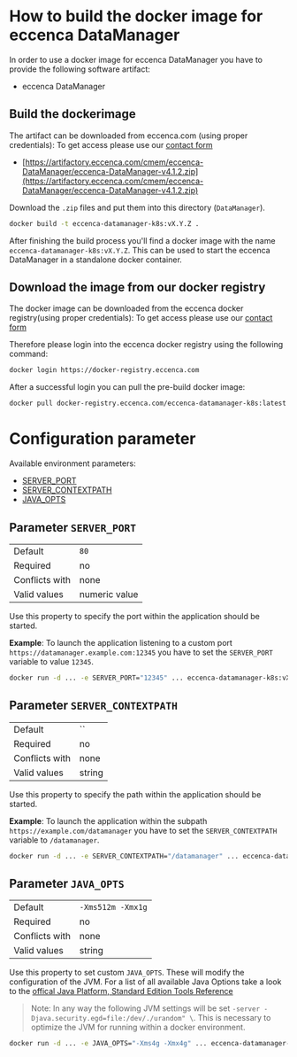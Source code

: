 # How to build the docker image for eccenca DataManager

In order to use a docker image for eccenca DataManager you have to provide the following software artifact:

- eccenca DataManager

## Build the dockerimage

The artifact can be downloaded from eccenca.com (using proper credentials):
To get access please use our [contact form](https://www.eccenca.com/en/company-contact.html)

- [https://artifactory.eccenca.com/cmem/eccenca-DataManager/eccenca-DataManager-v4.1.2.zip](https://artifactory.eccenca.com/cmem/eccenca-DataManager/eccenca-DataManager-v4.1.2.zip)

Download the `.zip` files and put them into this directory (`DataManager`).

```bash
docker build -t eccenca-datamanager-k8s:vX.Y.Z .
```

After finishing the build process you'll find a docker image with the name `eccenca-datamanager-k8s:vX.Y.Z`.
This can be used to start the eccenca DataManager in a standalone docker container.

## Download the image from our docker registry

The docker image can be downloaded from the eccenca docker registry(using proper credentials):
To get access please use our [contact form](https://www.eccenca.com/en/company-contact.html)

Therefore please login into the eccenca docker registry using the following command:

```bash
docker login https://docker-registry.eccenca.com
```

After a successful login you can pull the pre-build docker image:

```bash
docker pull docker-registry.eccenca.com/eccenca-datamanager-k8s:latest
```

# Configuration parameter

Available environment parameters:

* [SERVER_PORT](#parameter-server_port)
* [SERVER_CONTEXTPATH](#parameter-server_contextpath)
* [JAVA_OPTS](#parameter-java_opts)

## **Parameter** `SERVER_PORT`

|                 |                                |
|-----------------|--------------------------------|
| Default         | `80`                           |
| Required        | no                             |
| Conflicts with  | none                           |
| Valid values    | numeric value                  |

Use this property to specify the port within the application should be started.

__Example__:
To launch the application listening to a custom port `https://datamanager.example.com:12345` you have to set the `SERVER_PORT` variable to value `12345`.

```bash
docker run -d ... -e SERVER_PORT="12345" ... eccenca-datamanager-k8s:vX.Y.Z
```

## **Parameter** `SERVER_CONTEXTPATH`

|                 |                                |
|-----------------|--------------------------------|
| Default         | ``                             |
| Required        | no                             |
| Conflicts with  | none                           |
| Valid values    | string                         |

Use this property to specify the path within the application should be started.

__Example__:
To launch the application within the subpath `https://example.com/datamanager` you have to set the `SERVER_CONTEXTPATH` variable to `/datamanager`.

```bash
docker run -d ... -e SERVER_CONTEXTPATH="/datamanager" ... eccenca-datamanager-k8s:vX.Y.Z
```

## **Parameter** `JAVA_OPTS`

|                 |                                |
|-----------------|--------------------------------|
| Default         | `-Xms512m -Xmx1g`              |
| Required        | no                             |
| Conflicts with  | none                           |
| Valid values    | string                         |

Use this property to set custom `JAVA_OPTS`.
These will modify the configuration of the JVM.
For a list of all available Java Options take a look to the [offical Java Platform, Standard Edition Tools Reference](https://docs.oracle.com/javase/8/docs/technotes/tools/windows/java.html)

>Note: In any way the following JVM settings will be set `-server -Djava.security.egd=file:/dev/./urandom" \`.
This is necessary to optimize the JVM for running within a docker environment.

```bash
docker run -d ... -e JAVA_OPTS="-Xms4g -Xmx4g" ... eccenca-datamanager-k8s:vX.Y.Z
```
